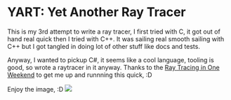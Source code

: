 # YART: Yet Another Ray Tracer

This is my 3rd attempt to write a ray tracer, I first tried with C, it got out of hand real quick then I tried with C++. It was sailing real smooth sailing with C++ but I got tangled in doing lot of other stuff like docs and tests.

Anyway, I wanted to pickup C#, it seems like a cool language, tooling is good, so wrote a raytracer in it anyway. Thanks to the [Ray Tracing in One Weekend](https://raytracing.github.io/books/RayTracingInOneWeekend.html) to get me up and runnning this quick, :D 

Enjoy the image, :D
![](https://i.ibb.co/RHyFPzq/image.png)